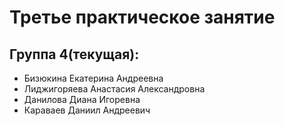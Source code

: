 # Третье практическое занятие

## Группа 4(текущая):
  - Бизюкина Екатерина Андреевна
  - Лиджигоряева Анастасия Александровна
  - Данилова Диана Игоревна
  - Караваев Даниил Андреевич
  
